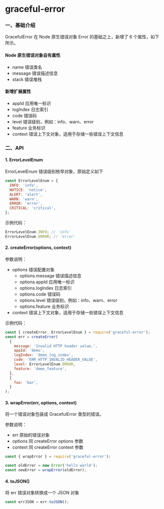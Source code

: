 # graceful-error

### 一、基础介绍

GracefulError 在 Node 原生错误对象 Error 的基础之上，新增了 6 个属性，如下所示。

#### Node 原生错误对象自有属性

- name 错误类名
- message 错误描述信息
- stack 错误堆栈

#### 新增扩展属性

- appId 应用唯一标识
- logIndex 日志索引
- code 错误码
- level 错误级别，例如：info、warn、error
- feature 业务标识
- context 错误上下文对象，适用于存储一些错误上下文信息

### 二、API

#### 1. ErrorLevelEnum

ErrorLevelEnum 错误级别枚举对象，原始定义如下

```js
const ErrorLevelEnum = {
  INFO: 'info',
  NOTICE: 'notice',
  ALERT: 'alert',
  WARN: 'warn',
  ERROR: 'error',
  CRITICAL: 'critical',
};
```

示例代码：

```js
ErrorLevelEnum.INFO; // 'info'
ErrorLevelEnum.ERROR; // 'error'
```

#### 2. createError(options, context)

参数说明：

- options 错误配置对象
  - options.message 错误描述信息
  - options.appId 应用唯一标识
  - options.logIndex 日志索引
  - options.code 错误码
  - options.level 错误级别，例如：info、warn、error
  - options.feature 业务标识
- context 错误上下文对象，适用于存储一些错误上下文信息

示例代码：

```js
const { createError, ErrorLevelEnum } = require('graceful-error');
const err = createError(
  {
    message: 'Invalid HTTP header value.',
    appId: 'demo',
    logIndex: 'demo_log_index',
    code: 'ERR_HTTP_INVALID_HEADER_VALUE',
    level: ErrorLevelEnum.ERROR,
    feature: 'demo_feature',
  },
  {
    foo: 'bar',
  }
);
```

#### 3. wrapError(err, options, context)

将一个错误对象包装成 GracefulError 类型的错误。

参数说明：

- err 原始的错误对象
- options 同 createError options 参数
- context 同 createError context 参数

```js
const { wrapError } = require('graceful-error');

const oldError = new Error('hello world');
const newError = wrapError(oldError);
```

#### 4. toJSON()

将 err 错误对象转换成一个 JSON 对象

```js
const errJSON = err.toJSON();
```
